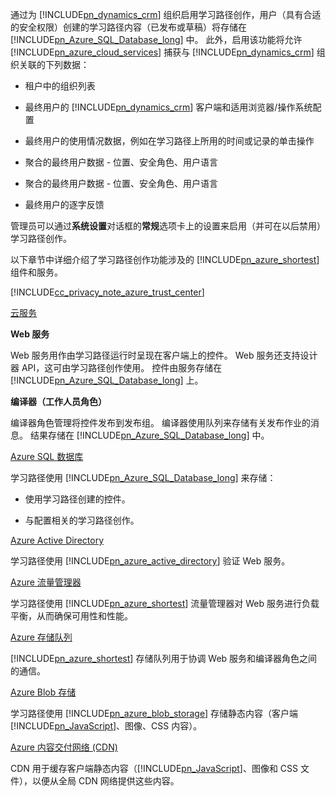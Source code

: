 通过为 [!INCLUDE[pn_dynamics_crm](pn-dynamics-crm.md)] 组织启用学习路径创作，用户（具有合适的安全权限）创建的学习路径内容（已发布或草稿）将存储在 [!INCLUDE[pn_Azure_SQL_Database_long](pn-azure-sql-database-long.md)] 中。 此外，启用该功能将允许 [!INCLUDE[pn_azure_cloud_services](pn-azure-cloud-services.md)] 捕获与 [!INCLUDE[pn_dynamics_crm](pn-dynamics-crm.md)] 组织关联的下列数据：  
  
-   租户中的组织列表  
  
-   最终用户的 [!INCLUDE[pn_dynamics_crm](pn-dynamics-crm.md)] 客户端和适用浏览器/操作系统配置  
  
-   最终用户的使用情况数据，例如在学习路径上所用的时间或记录的单击操作  
  
-   聚合的最终用户数据 - 位置、安全角色、用户语言  
  
-   聚合的最终用户数据 - 位置、安全角色、用户语言  
  
-   最终用户的逐字反馈  
  
 管理员可以通过**系统设置**对话框的**常规**选项卡上的设置来启用（并可在以后禁用）学习路径创作。  
  
 以下章节中详细介绍了学习路径创作功能涉及的 [!INCLUDE[pn_azure_shortest](pn-azure-shortest.md)] 组件和服务。  
  
 [!INCLUDE[cc_privacy_note_azure_trust_center](cc-privacy-note-azure-trust-center.md)]  
  
 [云服务](https://azure.microsoft.com/en-us/services/cloud-services/)  
  
 **Web 服务**  
  
 Web 服务用作由学习路径运行时呈现在客户端上的控件。 Web 服务还支持设计器 API，这可由学习路径创作使用。 控件由服务存储在 [!INCLUDE[pn_Azure_SQL_Database_long](pn-azure-sql-database-long.md)] 上。  
  
 **编译器（工作人员角色）**  
  
 编译器角色管理将控件发布到发布组。 编译器使用队列来存储有关发布作业的消息。 结果存储在 [!INCLUDE[pn_Azure_SQL_Database_long](pn-azure-sql-database-long.md)] 中。  
  
 [Azure SQL 数据库](https://azure.microsoft.com/en-us/services/sql-database/)  
  
 学习路径使用 [!INCLUDE[pn_Azure_SQL_Database_long](pn-azure-sql-database-long.md)] 来存储：  
  
-   使用学习路径创建的控件。  
  
-   与配置相关的学习路径创作。  
  
 [Azure Active Directory](https://azure.microsoft.com/en-us/services/active-directory/)  
  
 学习路径使用 [!INCLUDE[pn_azure_active_directory](pn-azure-active-directory.md)] 验证 Web 服务。  
  
 [Azure 流量管理器](https://azure.microsoft.com/en-us/services/traffic-manager/)  
  
 学习路径使用 [!INCLUDE[pn_azure_shortest](pn-azure-shortest.md)] 流量管理器对 Web 服务进行负载平衡，从而确保可用性和性能。  
  
 [Azure 存储队列](https://azure.microsoft.com/en-us/services/storage/)  
  
 [!INCLUDE[pn_azure_shortest](pn-azure-shortest.md)] 存储队列用于协调 Web 服务和编译器角色之间的通信。  
  
 [Azure Blob 存储](https://azure.microsoft.com/en-us/services/storage/)  
  
 学习路径使用 [!INCLUDE[pn_azure_blob_storage](pn-azure-blob-storage.md)] 存储静态内容（客户端 [!INCLUDE[pn_JavaScript](pn-javascript.md)]、图像、CSS 内容）。  
  
 [Azure 内容交付网络 (CDN)](https://azure.microsoft.com/en-us/services/cdn/)  
  
 CDN 用于缓存客户端静态内容（[!INCLUDE[pn_JavaScript](pn-javascript.md)]、图像和 CSS 文件），以便从全局 CDN 网络提供这些内容。